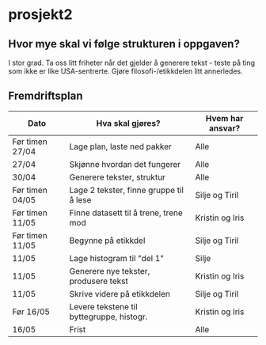# prosjekt2

## Hvor mye skal vi følge strukturen i oppgaven? 
I stor grad. Ta oss litt friheter når det gjelder å generere tekst - teste på ting som ikke er like USA-sentrerte. Gjøre filosofi-/etikkdelen litt annerledes. 

## Fremdriftsplan
| Dato            | Hva skal gjøres?                         | Hvem har ansvar? |
|-----------------|------------------------------------------|------------------|
| Før timen 27/04 | Lage plan, laste ned pakker              | Alle             |
| 27/04           | Skjønne hvordan det fungerer             | Alle             |
| 30/04           | Generere tekster, struktur               | Alle             |
| Før timen 04/05 | Lage 2 tekster, finne gruppe til å lese  | Silje og Tiril   |
| Før timen 11/05 | Finne datasett til å trene, trene mod    | Kristin og Iris  |
| Før timen 11/05 | Begynne på etikkdel                      | Silje og Tiril   |
| 11/05           | Lage histogram til "del 1"               | Silje            |
| 11/05           | Generere nye tekster, produsere tekst    | Kristin og Iris  |
| 11/05           | Skrive videre på etikkdelen              | Silje og Tiril   |
| Før 16/05       | Levere tekstene til byttegruppe, histogr.| Kristin og Iris  |
| 16/05           | Frist                                    | Alle             |
